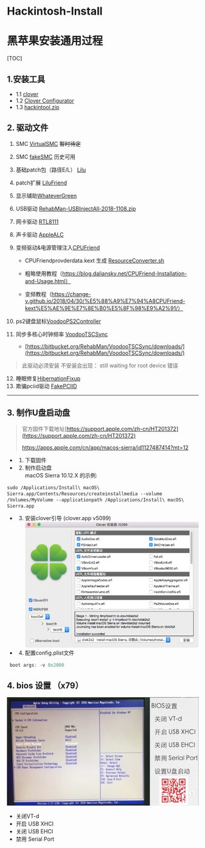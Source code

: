 # Hackintosh-Install
# 黑苹果安装通用过程
[TOC]


## 1.安装工具
- 1.1 [clover](https://github.com/CloverHackyColor/CloverBootloader/releases)
- 1.2 [Clover Configurator](https://mackie100projects.altervista.org/download-clover-configurator/)
- 1.3 [hackintool.zip](http://headsoft.com.au/download/mac/Hackintool.zip)

## 2. 驱动文件

1. SMC [VirtualSMC](https://github.com/acidanthera/VirtualSMC/releases) ~~暂时待定~~
2. SMC [fakeSMC](https://bitbucket.org/RehabMan/os-x-fakesmc-kozlek/downloads/) 历史可用
3. 基础patch包（路径E/L） [Lilu](https://github.com/acidanthera/Lilu/releases)
4. patch扩展 [LiluFriend](https://github.com/PMheart/LiluFriend/releases)
5. 显示辅助[WhateverGreen](https://github.com/acidanthera/WhateverGreen/releases)
6. USB驱动 [RehabMan-USBInjectAll-2018-1108.zip](https://bitbucket.org/RehabMan/os-x-usb-inject-all/downloads/)
7. 网卡驱动 [RTL8111](https://github.com/Mieze/RTL8111_driver_for_OS_X/releases)
8. 声卡驱动 [AppleALC](https://github.com/acidanthera/AppleALC/releases)
9. 变频驱动&电源管理注入[CPUFriend](https://github.com/acidanthera/CPUFriend/releases)
    - CPUFriendprovderdata.kext 生成 [ResourceConverter.sh](https://github.com/acidanthera/CPUFriend/blob/master/Tools/ResourceConverter.sh)

    - 粗略使用教程（https://blog.daliansky.net/CPUFriend-Installation-and-Usage.html）

    - 变频教程（https://change-y.github.io/2018/04/30/%E5%88%A9%E7%94%A8CPUFriend-kext%E5%AE%9E%E7%8E%B0%E5%8F%98%E9%A2%91/）

10. ps2键盘鼠标[VoodooPS2Controller](https://github.com/acidanthera/VoodooPS2/releases)
11. 同步多核心时钟频率 [VoodooTSCSync](https://github.com/RehabMan/VoodooTSCSync)
    - [https://bitbucket.org/RehabMan/VoodooTSCSync/downloads/](https://bitbucket.org/RehabMan/VoodooTSCSync/downloads/)
>此驱动必须安装 不安装会出现： still waiting for root device 错误
12. 睡眠修复[HibernationFixup](https://github.com/acidanthera/HibernationFixup/releases)
13. 欺骗pciid驱动 [FakePCIID](https://bitbucket.org/RehabMan/os-x-fake-pci-id/downloads/)

---

## 3. 制作U盘启动盘

>官方固件下载地址[https://support.apple.com/zh-cn/HT201372](https://support.apple.com/zh-cn/HT201372)
>
> https://apps.apple.com/cn/app/macos-sierra/id1127487414?mt=12
- 1. 下载固件
- 2. 制作启动盘  
macOS Sierra 10.12.X 的示例:
```
sudo /Applications/Install\ macOS\ Sierra.app/Contents/Resources/createinstallmedia --volume /Volumes/MyVolume --applicationpath /Applications/Install\ macOS\ Sierra.app
```
- 3. 安装clover引导 (clover.app v5099)
 ![image](images/WX20191127-101515.png)
- 4. 配置config.plist文件
```java
 boot args: -v 0x2000
```

## 4. bios 设置 （x79）

![bios设置](/images/bios设置.png)

* 关闭VT-d
* 开启 USB XHCI
* 关闭 USB EHCI
* 禁用 Serial Port
